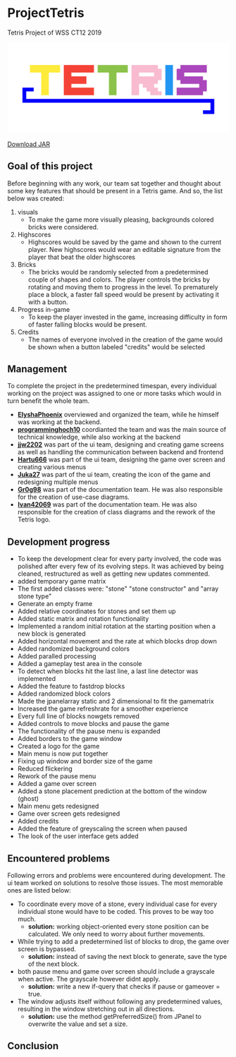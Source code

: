 # ProjectTetris
Tetris Project of WSS CT12 2019

![Tetris logo](logo/CT12/tetrislogotransparent.png)

[Download JAR](Tetris.jar)

## Goal of this project

Before beginning with any work, our team sat together and thought about some key features that should be present in a Tetris game. And so, the list below was created:
1. visuals
   *  To make the game more visually pleasing, backgrounds colored bricks were considered.
1. Highscores
   *  Highscores would be saved by the game and shown to the current player. New highscores would wear an editable signature from the player that beat the older highscores
1. Bricks
   * The bricks would be randomly selected from a predetermined couple of shapes and colors. The player controls the bricks by rotating and moving them to progress in the level. To prematurely place a block, a faster fall speed would be present by activating it with a button.
1. Progress in-game
   * To keep the player invested in the game, increasing difficulty in form of faster falling blocks would be present.
1. Credits
   * The names of everyone involved in the creation of the game would be shown when a button labeled "credits" would be selected

## Management

To complete the project in the predetermined timespan, every individual working on the project was assigned to one or more tasks which would in turn benefit the whole team.
* **[ElyshaPhoenix](https://github.com/ElyshaPhoenix)** overviewed and organized the team, while he himself was working at the backend.
* **[programminghoch10](https://github.com/programminghoch10)** coordianted the team and was the main source of technical knowledge, while also working at the backend
* **[jjw2202](https://github.com/jjw2202)** was part of the ui team, designing and creating game screens as well as handling the communication between backend and frontend
* **[Hartu666](https://github.com/Hartu666)** was part of the ui team, designing the game over screen and creating various menus
* **[Juka27](https://github.com/Juka27)** was part of the ui team, creating the icon of the game and redesigning multiple menus
* **[Gr0g98](https://github.com/Gr0g98)** was part of the documentation team. He was also responsible for the creation of use-case diagrams.
* **[Ivan42069](https://github.com/Ivan42069)** was part of the documentation team. He was also responsible for the creation of class diagrams and the rework of the Tetris logo.


## Development progress

* To keep the development clear for every party involved, the code was polished after every few of its evolving steps. It was achieved by being cleaned, restructured as well as getting new updates commented.
* added temporary game matrix
* The first added classes were: "stone" "stone constructor" and "array stone type"
* Generate an empty frame
* Added relative coordinates for stones and set them up
* Added static matrix and rotation functionality
* Implemented a random initial rotation at the starting position when a new block is generated
* Added horizontal movement and the rate at which blocks drop down
* Added randomized background colors
* Added paralled processing
* Added a gameplay test area in the console
* To detect when blocks hit the last line, a last line detector was implemented
* Added the feature to fastdrop blocks
* Added randomized block colors
* Made the jpanelarray static and 2 dimensional to fit the gamematrix
* Increased the game refreshrate for a smoother experience
* Every full line of blocks nowgets removed
* Added controls to move blocks and pause the game
* The functionality of the pause menu is expanded
* Added borders to the game window
* Created a logo for the game
* Main menu is now put together
* Fixing up window and border size of the game
* Reduced flickering
* Rework of the pause menu
* Added a game over screen
* Added a stone placement prediction at the bottom of the window (ghost)
* Main menu gets redesigned
* Game over screen gets redesigned
* Added credits
* Added the feature of greyscaling the screen when paused
* The look of the user interface gets added


## Encountered problems

Following errors and problems were encountered during development. The ui team worked on solutions to resolve those issues. The most memorable ones are listed below:
* To coordinate every move of a stone, every individual case for every individual stone would have to be coded. This proves to be way too much.
  * **solution:** working object-oriented every stone position can be calculated. We only need to worry about further movements.
* While trying to add a predetermined list of blocks to drop, the game over screen is bypassed.
  * **solution:** instead of saving the next block to generate, save the type of the next block.
* both pause menu and game over screen should include a grayscale when active. The grayscale however didnt apply.
  * **solution:** write a new if-query that checks if pause or gameover = true.
* The window adjusts itself without following any predetermined values, resulting in the window stretching out in all directions.
  * **solution:** use the method getPreferredSize() from JPanel to overwrite the value and set a size.
  
## Conclusion
